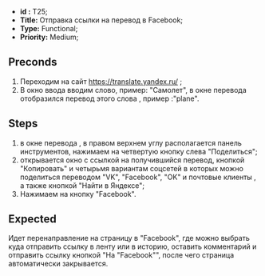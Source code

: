  - **id :** T25;
 - **Title:** Отправка ссылки на перевод в Facebook;
 - **Type:** Functional;
 - **Priority:** Medium;

## Preconds

1. Переходим на сайт https://translate.yandex.ru/ ;	
2. В окно ввода вводим слово, пример: "Самолет", в окне перевода отобразился перевод этого слова , пример :"plane".

## Steps

 1. в окне перевода , в правом верхнем углу располагается панель инструментов, нажимаем на четвертую кнопку слева "Поделиться";
 2. открывается окно с ссылкой на получившийся перевод, кнопкой "Копировать" и четырьмя вариантам соцсетей в которых можно поделиться переводом "VK", "Facebook", "OK" и почтовые клиенты , а также кнопкой "Найти в Яндексе";
 3. Нажимаем на кнопку "Facebook".
 
## Expected
  
Идет перенаправление на страницу в "Facebook", где можно выбрать куда отправить ссылку в ленту или в историю, оставить комментарий и отправить ссылку кнопкой "На "Facebook"", после чего страница автоматически закрывается.